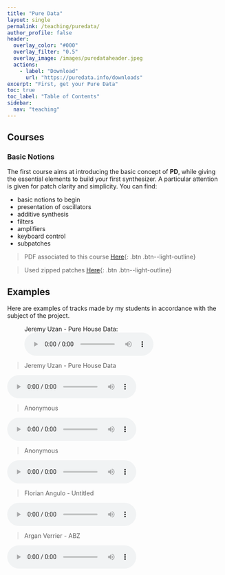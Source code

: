 ```yaml
---
title: "Pure Data"
layout: single
permalink: /teaching/puredata/
author_profile: false
header:
  overlay_color: "#000"
  overlay_filter: "0.5"
  overlay_image: /images/puredataheader.jpeg
  actions:
    - label: "Download"
      url: "https://puredata.info/downloads"
excerpt: "First, get your Pure Data"
toc: true
toc_label: "Table of Contents"
sidebar:
  nav: "teaching"
---
```


## Courses

### Basic Notions

The first course aims at introducing the basic concept of **PD**, while giving the essential elements to build your first synthesizer. A particular attention is given for patch clarity and simplicity. You can find:
- basic notions to begin
- presentation of oscillators
- additive synthesis
- filters
- amplifiers
- keyboard control
- subpatches

> PDF associated to this course [Here](/documents/Introduction_Pure_Data.pdf){: .btn .btn--light-outline}

> Used zipped patches [Here](/documents/patches1.zip){: .btn .btn--light-outline}

<!---

### Advanced Notions

The second course presents deeper technics to build more complicated patches and get new sounds. You can find:
- technics to normalize the signal
- amplitude modulation
- ring modulation
- the frequency modulation
- building a step sequencer
- read a soundfile
- write a soundfile
- building of a kick drum with presets
- courses about externals (given by P. Esling)

> PDF associated to this course [Here](/documents/Pure_Data2.pdf){: .btn .btn--light-outline}

> Used zipped patches [Here](/documents/patches_2.zip){: .btn .btn--light-outline}

## Project

The goal of this assignment is to compose an entire track _**only using Pure Data**_. It must last less than 15 minutes and has no restriction regarding the genre.

You must provide a .wav or .mp3 of your creation alongside with all the patches and samples you used to make it. You can attach a README.txt if necessary.

No post-processing, mixing or mastering are allowed unless you attach a README.txt explaining your method and why you felt the need to do that. A raw track must be provided as well.

No Max MSP allowed but any creative experiment will be valued.

> Full subject [Here](/documents/Pure_Data_Project.pdf){: .btn .btn--light-outline} 

-->

## Examples

Here are examples of tracks made by my students in accordance with the subject of the project.

<figure>
    <figcaption>Jeremy Uzan - Pure House Data:</figcaption>
    <audio
        controls
        src="ninon-io.github.io/audio/uzan.mp3">
            Your browser does not support the
            <code>audio</code> element.
    </audio>
</figure>

> Jeremy Uzan - Pure House Data

<html>
<audio controls>
  <source src="../audio/uzan.mp3" type="audio/mp3">
</audio></html>



> Anonymous 

<html>
<audio controls>
  <source src="../audio/chable.mp3" type="audio/mp3">
</audio></html>


> Anonymous

<html>
<audio controls>
  <source src="../audio/le.mp3" type="audio/mp3">
</audio></html>



> Florian Angulo - Untitled

<html>
<audio controls>
  <source src="../audio/angulo.mp3" type="audio/mp3">
</audio></html>



> Argan Verrier - ABZ

<html>
<audio controls>
  <source src="../audio/angulo.mp3" type="audio/mp3">
</audio></html>
